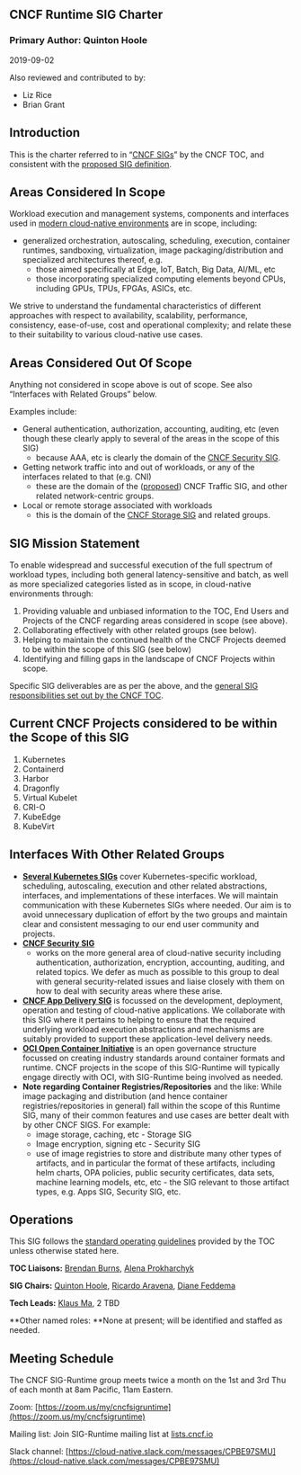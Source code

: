 ## CNCF Runtime SIG Charter


### Primary Author: Quinton Hoole

2019-09-02

Also reviewed and contributed to by:

*   Liz Rice
*   Brian Grant

## Introduction

This is the charter referred to in “[CNCF
SIGs](https://github.com/cncf/toc/blob/main/sigs/cncf-sigs.md#sig-charter)”
by the CNCF TOC, and consistent with the [proposed SIG
definition](https://github.com/cncf/toc/blob/main/sigs/proposed.md).


## Areas Considered In Scope

Workload execution and management systems, components and interfaces
used in [modern cloud-native
environments](https://github.com/cncf/toc/blob/main/DEFINITION.md)
are in scope, including:



*   generalized orchestration, autoscaling, scheduling, execution, container
    runtimes, sandboxing, virtualization, image packaging/distribution and specialized architectures thereof, e.g. 
    *   those aimed specifically at Edge, IoT, Batch, Big Data, AI/ML, etc
    *   those incorporating specialized computing elements beyond CPUs, including GPUs, TPUs, FPGAs, ASICs, etc.

We strive to understand the fundamental characteristics of different approaches with respect to availability,
scalability, performance, consistency, ease-of-use, cost and operational complexity; and relate these to their
suitability to various cloud-native use cases.


## Areas Considered Out Of Scope

Anything not considered in scope above is out of scope.  See also “Interfaces with Related Groups” below.

Examples include:

*   General authentication, authorization, accounting, auditing, etc (even though these clearly apply to several of the areas in the scope of this SIG)
    - because AAA, etc is clearly the domain of the [CNCF Security SIG](https://github.com/cncf/sig-security).
*   Getting network traffic into and out of workloads, or any of the interfaces related to that (e.g. CNI)
    - these are the domain of the ([proposed](https://github.com/cncf/toc/blob/main/sigs/proposed.md)) CNCF Traffic SIG, and other related network-centric groups.  
*   Local or remote storage associated with workloads
     - this is the domain of the [CNCF Storage SIG](https://github.com/cncf/sig-storage) and related groups.


## SIG Mission Statement

To enable widespread and successful execution of the full spectrum of workload types,
including both general latency-sensitive and batch, as well as more specialized
categories listed as in scope, in cloud-native environments through:



1. Providing valuable and unbiased information to the TOC,
   End Users and Projects of the CNCF regarding areas considered in scope (see above).
2. Collaborating effectively with other related groups (see below).
3. Helping to maintain the continued health of the CNCF Projects deemed
   to be within the scope of this SIG (see below)
4. Identifying and filling gaps in the landscape of CNCF Projects within scope.

Specific SIG deliverables are as per the above, and the [general SIG responsibilities
set out by the CNCF TOC](https://github.com/cncf/toc/blob/main/sigs/cncf-sigs.md#responsibilities--empowerment-of-sigs).


## Current CNCF Projects considered to be within the Scope of this SIG



1. Kubernetes
2. Containerd
3. Harbor
4. Dragonfly
5. Virtual Kubelet
6. CRI-O
7. KubeEdge
8. KubeVirt


## Interfaces With Other Related Groups



*   **[Several Kubernetes SIGs](https://github.com/kubernetes/community)**
    cover Kubernetes-specific workload, scheduling, autoscaling, execution
    and other related abstractions, interfaces, and implementations of
    these interfaces.  We will maintain communication with these Kubernetes
    SIGs where needed.  Our aim is to avoid unnecessary duplication of
    effort by the two groups and maintain clear and consistent messaging
    to our end user community and projects.
*   **[CNCF Security SIG](https://github.com/cncf/sig-security)**
    - works on the more general area of cloud-native security including
    authentication, authorization, encryption, accounting, auditing, and
    related topics.  We defer as much as possible to this group to deal
    with general security-related issues and liaise closely with them on
    how to deal with security areas where these arise.
*   **[CNCF App Delivery SIG](https://github.com/cncf/sig-app-delivery)**
    is focussed on the development, deployment, operation and testing of
    cloud-native applications.  We collaborate with this SIG where it
    pertains to helping to ensure that the required underlying workload
    execution abstractions and mechanisms are suitably provided to support
    these application-level delivery needs.
*   **[OCI Open Container Initiative](https://www.opencontainers.org/)**
    is an open governance structure focussed on creating industry standards
    around container formats and runtime. CNCF projects in the scope of
    this SIG-Runtime will typically engage directly with OCI, with SIG-Runtime
    being involved as needed.
*   **Note regarding Container Registries/Repositories** and the like:
    While image packaging and distribution (and hence container
    registries/repositories in general) fall within the scope of this
    Runtime SIG, many of their common features and use cases are better
    dealt with by other CNCF SIGS.  For example:
    *   image storage, caching, etc - Storage SIG
    *   Image encryption, signing etc - Security SIG
    *   use of image registries to store and distribute many other types
        of artifacts, and in particular the format of these artifacts,
	including helm charts, OPA policies, public security certificates,
	data sets, machine learning models, etc, etc - the SIG relevant to
	those artifact types, e.g. Apps SIG, Security SIG, etc.


## **Operations**

This SIG follows the [standard operating guidelines](https://github.com/cncf/toc/blob/main/sigs/cncf-sigs.md#operating-model)
provided by the TOC unless otherwise stated here.


**TOC Liaisons:**  [Brendan Burns](https://github.com/brendandburns), [Alena Prokharchyk](https://github.com/alena1108)

**SIG Chairs:** [Quinton Hoole](https://github.com/quinton-hoole),
  [Ricardo Aravena](https://github.com/raravena80),
  [Diane Feddema](https://github.com/dfeddema)

**Tech Leads:** [Klaus Ma](http://www.klaus1982.cn/about/), 2 TBD

**Other named roles: **None at present; will be identified and staffed as needed.


## Meeting Schedule

The CNCF SIG-Runtime group meets twice a month on the 1st and 3rd Thu of
each month at 8am Pacific, 11am Eastern. 

Zoom: [https://zoom.us/my/cncfsigruntime](https://zoom.us/my/cncfsigruntime)

Mailing list: Join SIG-Runtime mailing list at [lists.cncf.io](https://lists.cncf.io)

Slack channel: [https://cloud-native.slack.com/messages/CPBE97SMU](https://cloud-native.slack.com/messages/CPBE97SMU)  
